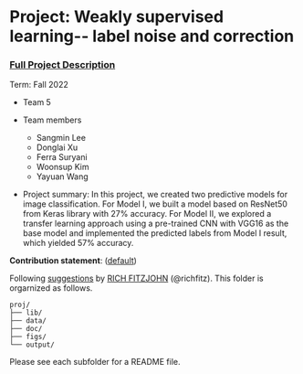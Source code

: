 # Project: Weakly supervised learning-- label noise and correction


### [Full Project Description](doc/project3_desc.md)

Term: Fall 2022

+ Team 5
+ Team members
	+ Sangmin Lee
	+ Donglai Xu
	+ Ferra Suryani
	+ Woonsup Kim
	+ Yayuan Wang

+ Project summary: In this project, we created two predictive models for image classification. For Model I, we built a model based on ResNet50 from Keras library with 27% accuracy. For Model II, we explored a transfer learning approach using a pre-trained CNN with VGG16 as the base model and implemented the predicted labels from Model I result, which yielded 57% accuracy. 
	
**Contribution statement**: ([default](doc/a_note_on_contributions.md)) 


Following [suggestions](http://nicercode.github.io/blog/2013-04-05-projects/) by [RICH FITZJOHN](http://nicercode.github.io/about/#Team) (@richfitz). This folder is orgarnized as follows.

```
proj/
├── lib/
├── data/
├── doc/
├── figs/
└── output/
```

Please see each subfolder for a README file.
